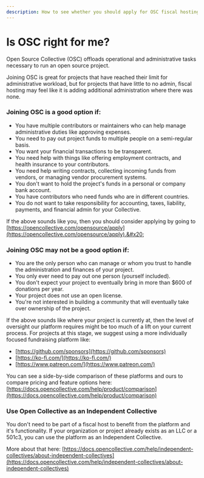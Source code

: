 ```yaml
---
description: How to see whether you should apply for OSC fiscal hosting or not.
---
```


# Is OSC right for me?

Open Source Collective (OSC) offloads operational and administrative tasks necessary to run an open source project.&#x20;

Joining OSC is great for projects that have reached their limit for administrative workload, but for projects that have little to no admin, fiscal hosting may feel like it is adding additional administration where there was none.

### Joining OSC is a good option if:

* You have multiple contributors or maintainers who can help manage administrative duties like approving expenses.
* You need to pay out project funds to multiple people on a semi-regular basis.
* You want your financial transactions to be transparent.
* You need help with things like offering employment contracts, and health insurance to your contributors.
* You need help writing contracts, collecting incoming funds from vendors, or managing vendor procurement systems.
* You don't want to hold the project's funds in a personal or company bank account.
* You have contributors who need funds who are in different countries.
* You do not want to take responsibility for accounting, taxes, liability, payments, and financial admin for your Collective.

If the above sounds like you, then you should consider applying by going to [https://opencollective.com/opensource/apply](https://opencollective.com/opensource/apply).&#x20;

### Joining OSC may not be a good option if:

* You are the only person who can manage or whom you trust to handle the administration and finances of your project.
* You only ever need to pay out one person (yourself included).
* You don't expect your project to eventually bring in more than $600 of donations per year.
* Your project does not use an open license.
* You're not interested in building a community that will eventually take over ownership of the project.

If the above sounds like where your project is currently at, then the level of oversight our platform requires might be too much of a lift on your current process. For projects at this stage, we suggest using a more individually focused fundraising platform like:

* [https://github.com/sponsors](https://github.com/sponsors)
* [https://ko-fi.com/](https://ko-fi.com/)
* [https://www.patreon.com/](https://www.patreon.com/)

You can see a side-by-side comparison of these platforms and ours to compare pricing and feature options here: [https://docs.opencollective.com/help/product/comparison](https://docs.opencollective.com/help/product/comparison)

### Use Open Collective as an Independent Collective

You don't need to be part of a fiscal host to benefit from the platform and it's functionality. If your organization or project already exists as an LLC or a 501c3, you can use the platform as an Independent Collective.&#x20;

More about that here: [https://docs.opencollective.com/help/independent-collectives/about-independent-collectives](https://docs.opencollective.com/help/independent-collectives/about-independent-collectives)
